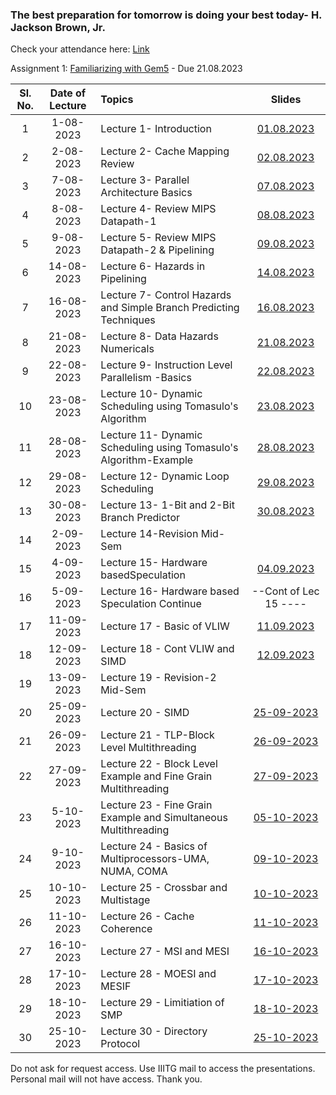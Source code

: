 ### The best preparation for tomorrow is doing your best today- H. Jackson Brown, Jr.


Check your attendance here: [Link](https://docs.google.com/spreadsheets/d/15uA9LeIXxnPE4ydki7zfR0EAugeWi1QlrM6wXJ0b5Pc/edit?usp=drive_link)

Assignment 1: [Familiarizing with Gem5](https://www.gem5.org/getting_started/) - Due 21.08.2023

| Sl. No. | Date of Lecture        | Topics  | Slides   |
|:---:|:--:|:--|:--------------------------:|
| 1   | 1-08-2023   |Lecture 1- Introduction                | [01.08.2023](https://drive.google.com/file/d/1i5SR5Sh-XZ44ELt6r80KTeZ6R_eyh0h4/view?usp=drive_link)|
| 2   | 2-08-2023   |Lecture 2- Cache Mapping Review        | [02.08.2023](https://drive.google.com/file/d/16exw1TwFwB39oD_Gzlfp7oIU11mMWHoN/view?usp=drive_link)|
| 3   | 7-08-2023   |Lecture 3- Parallel Architecture Basics        | [07.08.2023](https://drive.google.com/file/d/1m0myXHyzLHabbajf2A1ptclzDWho41QS/view?usp=drive_link)|
| 4   | 8-08-2023   |Lecture 4- Review MIPS Datapath-1        | [08.08.2023](https://drive.google.com/file/d/128DBeEFQDfTGMlNcbYvUWHHbjPD1lP8m/view?usp=drive_link)|
| 5   | 9-08-2023   |Lecture 5- Review MIPS Datapath-2 & Pipelining        | [09.08.2023](https://drive.google.com/file/d/1nfLU0VJCI-uIMpGT8Iq_oibcI1qbfVKY/view?usp=drive_link)|
| 6   | 14-08-2023   |Lecture 6- Hazards in Pipelining        | [14.08.2023](https://drive.google.com/file/d/1T671Ux_u_DDA4bcOCXnfzov_hcdZSO-j/view?usp=drive_link)|
| 7   | 16-08-2023   |Lecture 7- Control Hazards and Simple Branch Predicting Techniques        | [16.08.2023](https://drive.google.com/file/d/1qIA4zEVvweCSdi8c2BnjqloOLbRfEYgL/view?usp=drive_link)|
| 8   | 21-08-2023   |Lecture 8- Data Hazards Numericals        | [21.08.2023](https://drive.google.com/file/d/1zWwY0DQ5UjY8_ru3aydaPG-Tt4PC2qLJ/view?usp=drive_link)|
| 9   | 22-08-2023   |Lecture 9- Instruction Level Parallelism -Basics        | [22.08.2023](https://drive.google.com/file/d/1bJvjhnjCJea_3dzxu-OJqohgCuiZUzpi/view?usp=drive_link)|
| 10  | 23-08-2023   |Lecture 10- Dynamic Scheduling using Tomasulo's Algorithm        | [23.08.2023](https://drive.google.com/file/d/1HyHzic_n9PZBge0f2ga40xT2cSQlxMUm/view?usp=drive_link)|
| 11  | 28-08-2023   |Lecture 11- Dynamic Scheduling using Tomasulo's Algorithm-Example        | [28.08.2023](https://drive.google.com/file/d/1xJJSMfvNW7S3G1Lw16R26E8282GSxTxT/view?usp=drive_link)|
| 12  | 29-08-2023   |Lecture 12- Dynamic Loop Scheduling        | [29.08.2023](https://drive.google.com/file/d/1obQJz7W7-D_QdftCipqCzPahsSkXHstA/view?usp=drive_link)|
| 13  | 30-08-2023   |Lecture 13- 1-Bit and 2-Bit Branch Predictor        | [30.08.2023](https://drive.google.com/file/d/1U_kd6LS_Tnl_G_a-8IkcORvL3hu2qkbz/view?usp=drive_link)|
| 14  | 2-09-2023   | Lecture 14-Revision Mid-Sem        | |
| 15  | 4-09-2023   | Lecture 15- Hardware basedSpeculation    | [04.09.2023](https://drive.google.com/file/d/1jEJdAXy6OcdD-wMb9kwqyVIN9Ai7IJSM/view?usp=drive_link) |
| 16  | 5-09-2023   | Lecture 16- Hardware based Speculation Continue    | --Cont of Lec 15 ---- |
| 17  | 11-09-2023  | Lecture 17 - Basic of VLIW                         | [11.09.2023](https://drive.google.com/file/d/1tRmwzNmqMajtyYZM74rE3NvlM9bAyOf6/view?usp=drive_link) |
| 18  | 12-09-2023  | Lecture 18 - Cont VLIW and SIMD                         | [12.09.2023](https://drive.google.com/file/d/1An93XezjRismZh5K1JeFvcFG5tJBFoWu/view?usp=drive_link) |
| 19  | 13-09-2023  | Lecture 19 - Revision-2 Mid-Sem                        |  |
| 20  | 25-09-2023  | Lecture 20 - SIMD                        | [25-09-2023](https://drive.google.com/file/d/1OD-pCnDhFNCiT5jcJ2lEnSqTUeRUYY05/view?usp=drive_link) |
| 21  | 26-09-2023  | Lecture 21 - TLP-Block Level Multithreading                        | [26-09-2023](https://drive.google.com/file/d/1E9FP2wwZfTXu74lAKvphpqBCE4-ZkKRI/view?usp=drive_link) |
| 22  | 27-09-2023  | Lecture 22 - Block Level Example and Fine Grain Multithreading                        | [27-09-2023](https://drive.google.com/file/d/1MsWPhUsE0kd-llkYkrR0afw74vqOJQHe/view?usp=drive_link) |
| 23  | 5-10-2023  | Lecture 23 - Fine Grain Example and Simultaneous Multithreading                        | [05-10-2023](https://drive.google.com/file/d/1ZRb0DpUL4sszoRap4h9wnWWHd5xbSB5g/view?usp=drive_link) |
| 24  | 9-10-2023  | Lecture 24 - Basics of Multiprocessors-UMA, NUMA, COMA                        | [09-10-2023](https://drive.google.com/file/d/1CrUtaJoAbmcx4Bb6TmzcNFfLviiw_rB8/view?usp=drive_link) |
| 25  | 10-10-2023  | Lecture 25 - Crossbar and Multistage                        | [10-10-2023](https://drive.google.com/file/d/1_j44HYiqYjDB-TQofvjqelUTteb_7XEn/view?usp=drive_link) |
| 26  | 11-10-2023  | Lecture 26 - Cache Coherence                        | [11-10-2023](https://drive.google.com/file/d/1WsX6gr1dV5ttxBIOiZKfs7sc_6Rki6Im/view?usp=drive_link) |
| 27  | 16-10-2023  | Lecture 27 - MSI and MESI                        | [16-10-2023](https://drive.google.com/file/d/1x9Vr_7m3pvf6h4SL0u1_lfBTeE7j30-I/view?usp=drive_link) |
| 28  | 17-10-2023  | Lecture 28 - MOESI and MESIF                        | [17-10-2023](https://drive.google.com/file/d/1QTC2cmaIhQDeZI6U0vJy7U_OHp-4w2Tv/view?usp=drive_link) |
| 29  | 18-10-2023  | Lecture 29 - Limitiation of SMP                        | [18-10-2023](https://drive.google.com/file/d/1XLg65eMh6E-FLB5B39_--Zil9M6r0Y8V/view?usp=drive_link) |
| 30  | 25-10-2023  | Lecture 30 - Directory Protocol                        | [25-10-2023](https://drive.google.com/file/d/1MZ4EgGCNz0mFLVp0egms7TFJsKRjztUH/view?usp=drive_link) |



Do not ask for request access. Use IIITG mail to access the presentations. Personal mail will not have access. Thank you.

